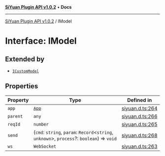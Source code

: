 [**SiYuan Plugin API v1.0.2**](../README.md) • **Docs**

---

[SiYuan Plugin API v1.0.2](../README.md) / IModel

# Interface: IModel

## Extended by

- [`ICustomModel`](ICustomModel.md)

## Properties

| Property | Type                                                                                         | Defined in                                                                         |
| -------- | -------------------------------------------------------------------------------------------- | ---------------------------------------------------------------------------------- |
| `app`    | [`App`](../classes/App.md)                                                                   | [siyuan.d.ts:264](https://github.com/siyuan-note/petal/tree/main/siyuan.d.ts#L264) |
| `parent` | `any`                                                                                        | [siyuan.d.ts:266](https://github.com/siyuan-note/petal/tree/main/siyuan.d.ts#L266) |
| `reqId`  | `number`                                                                                     | [siyuan.d.ts:265](https://github.com/siyuan-note/petal/tree/main/siyuan.d.ts#L265) |
| `send`   | (`cmd`: `string`, `param`: `Record`\<`string`, `unknown`\>, `process`?: `boolean`) => `void` | [siyuan.d.ts:268](https://github.com/siyuan-note/petal/tree/main/siyuan.d.ts#L268) |
| `ws`     | `WebSocket`                                                                                  | [siyuan.d.ts:263](https://github.com/siyuan-note/petal/tree/main/siyuan.d.ts#L263) |
